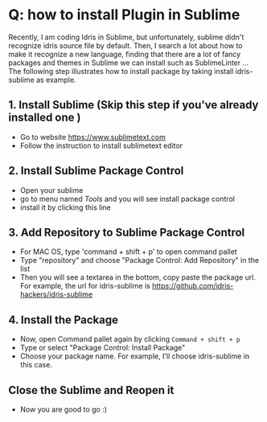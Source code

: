 # Q: how to install Plugin in Sublime
Recently, I am coding Idris in Sublime, but unfortunately, sublime didn't recognize idris source file by default. Then, I search a lot about how to make it recognize a new language, finding that there are a lot of fancy packages and themes in Sublime we can install such as SublimeLinter ... 
The following step illustrates how to install package by taking install idris-sublime as example.

## 1. Install Sublime (Skip this step if you've already installed one )
  - Go to website https://www.sublimetext.com 
  - Follow the instruction to install sublimetext editor

## 2. Install Sublime Package Control
  - Open your sublime
  - go to menu named *Tools* and you will see install package control
  - install it by clicking this line

## 3. Add Repository to Sublime Package Control
  - For MAC OS, type 'command + shift + p' to open command pallet
  - Type "repository" and choose "Package Control: Add Repository" in the list
  - Then you will see a textarea in the bottom, copy paste the package url. For example, the url for idris-sublime is https://github.com/idris-hackers/idris-sublime  

## 4. Install the Package
  - Now, open Command pallet again by clicking `Command + shift + p`
  - Type or select "Package Control: Install Package"
  - Choose your package name. For example, I'll choose idris-sublime in this case.

## Close the Sublime and Reopen it
  - Now you are good to go :)
